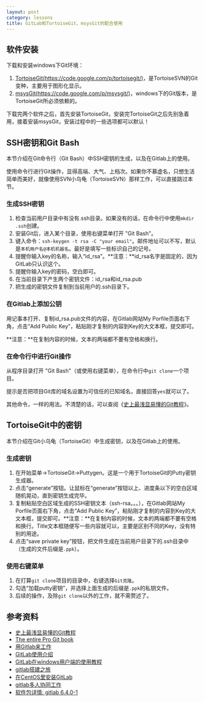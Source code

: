 ```yaml
---
layout: post
category: lessons
title: GitLab和TortoiseGit、msysGit的配合使用
---
```


## 软件安装 ##

下载和安装windows下Git环境：

1. [TortoiseGit(https://code.google.com/p/tortoisegit/)](https://code.google.com/p/tortoisegit/)，是TortoiseSVN的Git变种，主要用于图形化显示。
2. [msysGit(https://code.google.com/p/msysgit/)](https://code.google.com/p/msysgit/)，windows下的Git版本，是TortoiseGit所必须依赖的。

下载完两个软件之后，首先安装TortoiseGit，安装完TortoiseGit之后先别急着用，接着安装msysGit，安装过程中的一些选项都可以默认！

## SSH密钥和Git Bash ##

本节介绍在Git命令行（Git Bash）中SSH密钥的生成，以及在Gitlab上的使用。

使用命令行进行Git操作，显得高端、大气、上档次。如果你不慕虚名，只想生活简单而美好，就像使用SVN小乌龟（TortoiseSVN）那样工作，可以直接跳过本节。

### 生成SSH密钥 ###

1. 检查当前用户目录中有没有.ssh目录。如果没有的话，在命令行中使用`mkdir .ssh`创建。
2. 安装Git后，进入某个目录，使用右键菜单打开 "Git Bash"。
3. 键入命令：`ssh-keygen -t rsa -C "your email"`。邮件地址可以不写，默认是`本机用户名@本机机器名`。最好是填写一些标识自己的记号。
4. 提醒你输入key的名称，输入“id_rsa”。**注意：**id_rsa名字是固定的，因为GitLab只认识这个。
5. 提醒你输入key的密码，空白即可。
6. 在当前目录下产生两个密钥文件：id_rsa和id_rsa.pub
7. 把生成的密钥文件复制到当前用户的.ssh目录下。

### 在Gitlab上添加公钥 ###

用记事本打开、复制id_rsa.pub文件的内容，在Gitlab网站My Porfile页面右下角，点击“Add Public Key”，粘贴刚才复制的内容到Key的大文本框，提交即可。

**注意：**在复制内容的时候，文本的两端都不要有空格和换行。

### 在命令行中进行Git操作 ###

从程序目录打开 "Git Bash"（或使用右键菜单），在命令行中`git clone`一个项目。

提示是否把项目Git库的域名设置为可信任的已知域名，直接回答`yes`就可以了。

其他命令，一样的用法。不清楚的话，可以查阅《[史上最浅显易懂的Git教程](http://www.liaoxuefeng.com/wiki/0013739516305929606dd18361248578c67b8067c8c017b000)》。

## TortoiseGit中的密钥 ##

本节介绍在Git小乌龟（TortoiseGit）中生成密钥，以及在Gitlab上的使用。

### 生成密钥 ###

1. 在开始菜单->TortoiseGit->Puttygen。这是一个用于TortoiseGit的Putty密钥生成器。
2. 点击“generate”按钮。让鼠标在“generate”按钮以上、进度条以下的空白区域随机晃动，直到密钥生成完毕。
3. 复制粘贴空白区域生成的SSH密钥文本（ssh-rsa。。。），在Gitlab网站My Porfile页面右下角，点击“Add Public Key”，粘贴刚才复制的内容到Key的大文本框，提交即可。**注意：**在复制内容的时候，文本的两端都不要有空格和换行。Title文本框随便写一些内容就可以，主要是区别不同的Key，没有特别的用途。
4. 点击“save private key”按钮，把文件生成在当前用户目录下的.ssh目录中（生成的文件后缀是`.ppk`）。

### 使用右键菜单 ###

1. 在打算`git clone`项目的目录中，右键选择`Git克隆`。
2. 勾选“加载putty密钥”，并选择上面生成的后缀是`.ppk`的私钥文件。
3. 后续的操作，及除`git clone`以外的工作，就不需赘述了。

## 参考资料 ##

- [史上最浅显易懂的Git教程](http://www.liaoxuefeng.com/wiki/0013739516305929606dd18361248578c67b8067c8c017b000)
- [The entire Pro Git book](http://git-scm.com/book/zh)
- [用Gitlab来工作](http://feiyang.me/2013/03/work-with-gitlab/)
- [GitLab使用介绍](http://www.docin.com/p-596784591.html)
- [GitLab在windows用户端的使用教程](http://blog.csdn.net/bluesky8640/article/details/8171104)
- [gitlab搭建之旅](http://www.cnblogs.com/lenolix/archive/2013/02/06/2906466.html)
- [在CentOS里安装GitLab](http://www.linuxidc.com/Linux/2013-05/85184.htm)
- [gitlab多人协同工作](http://herry2013git.blog.163.com/blog/static/219568011201341111240751/)
- [软件包详情: gitlab 6.4.0-1](https://aur.archlinux.org/packages/gitlab/?setlang=zh_CN)